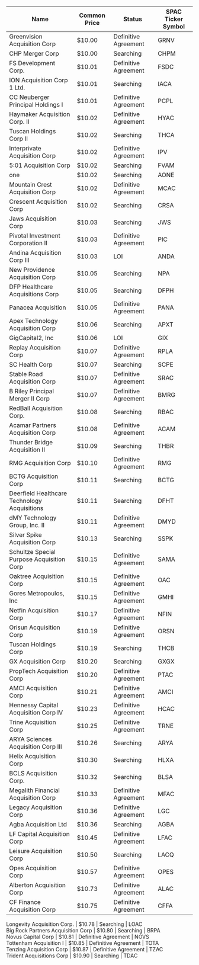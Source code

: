 Name                                         | Common Price  | Status               | SPAC Ticker Symbol
-------------------------------------------- | ------------- | -------------------- | ------------------
Greenvision Acquisition Corp                 | $10.00        | Definitive Agreement | GRNV              
CHP Merger Corp                              | $10.00        | Searching            | CHPM              
FS Development Corp.                         | $10.01        | Definitive Agreement | FSDC              
ION Acquisition Corp 1 Ltd.                  | $10.01        | Searching            | IACA              
CC Neuberger Principal Holdings I            | $10.01        | Definitive Agreement | PCPL              
Haymaker Acquisition Corp. II                | $10.02        | Definitive Agreement | HYAC              
Tuscan Holdings Corp II                      | $10.02        | Searching            | THCA              
Interprivate Acquisition Corp                | $10.02        | Definitive Agreement | IPV               
5:01 Acquisition Corp                        | $10.02        | Searching            | FVAM              
one                                          | $10.02        | Searching            | AONE              
Mountain Crest Acquisition Corp              | $10.02        | Definitive Agreement | MCAC              
Crescent Acquisition Corp                    | $10.02        | Searching            | CRSA              
Jaws Acquisition Corp                        | $10.03        | Searching            | JWS               
Pivotal Investment Corporation II            | $10.03        | Definitive Agreement | PIC               
Andina Acquisition Corp III                  | $10.03        | LOI                  | ANDA              
New Providence Acquisition Corp              | $10.05        | Searching            | NPA               
DFP Healthcare Acquisitions Corp             | $10.05        | Searching            | DFPH              
Panacea Acquisition                          | $10.05        | Definitive Agreement | PANA              
Apex Technology Acquisition Corp             | $10.06        | Searching            | APXT              
GigCapital2, Inc                             | $10.06        | LOI                  | GIX               
Replay Acquisition Corp                      | $10.07        | Definitive Agreement | RPLA              
SC Health Corp                               | $10.07        | Searching            | SCPE              
Stable Road Acquisition Corp                 | $10.07        | Definitive Agreement | SRAC              
B Riley Principal Merger II Corp             | $10.07        | Definitive Agreement | BMRG              
RedBall Acquisition Corp.                    | $10.08        | Searching            | RBAC              
Acamar Partners Acquisition Corp             | $10.08        | Definitive Agreement | ACAM              
Thunder Bridge Acquisition II                | $10.09        | Searching            | THBR              
RMG Acquisition Corp                         | $10.10        | Definitive Agreement | RMG               
BCTG Acquisition Corp                        | $10.11        | Searching            | BCTG              
Deerfield Healthcare Technology Acquisitions | $10.11        | Searching            | DFHT              
dMY Technology Group, Inc. II                | $10.11        | Definitive Agreement | DMYD              
Silver Spike Acquisition Corp                | $10.13        | Searching            | SSPK              
Schultze Special Purpose Acquisition Corp    | $10.15        | Definitive Agreement | SAMA              
Oaktree Acquisition Corp                     | $10.15        | Definitive Agreement | OAC               
Gores Metropoulos, Inc                       | $10.15        | Definitive Agreement | GMHI              
Netfin Acquisition Corp                      | $10.17        | Definitive Agreement | NFIN              
Orisun Acquisition Corp                      | $10.19        | Definitive Agreement | ORSN              
Tuscan Holdings Corp                         | $10.19        | Searching            | THCB              
GX Acquisition Corp                          | $10.20        | Searching            | GXGX              
PropTech Acquisition Corp                    | $10.20        | Definitive Agreement | PTAC              
AMCI Acquisition Corp                        | $10.21        | Definitive Agreement | AMCI              
Hennessy Capital Acquisition Corp IV         | $10.23        | Definitive Agreement | HCAC              
Trine Acquisition Corp                       | $10.25        | Definitive Agreement | TRNE              
ARYA Sciences Acquisition Corp III           | $10.26        | Searching            | ARYA              
Helix Acquisition Corp                       | $10.30        | Searching            | HLXA              
BCLS Acquisition Corp.                       | $10.32        | Searching            | BLSA              
Megalith Financial Acquisition Corp          | $10.33        | Definitive Agreement | MFAC              
Legacy Acquisition Corp                      | $10.36        | Definitive Agreement | LGC               
Agba Acquisition Ltd                         | $10.36        | Searching            | AGBA              
LF Capital Acquisition Corp                  | $10.45        | Definitive Agreement | LFAC              
Leisure Acquisition Corp                     | $10.50        | Searching            | LACQ              
Opes Acquisition Corp                        | $10.57        | Definitive Agreement | OPES              
Alberton Acquisition Corp                    | $10.73        | Definitive Agreement | ALAC              
CF Finance Acquisition Corp                  | $10.75        | Definitive Agreement | CFFA              
Longevity Acquisition Corp.
                 | $10.78        | Searching            | LOAC              
Big Rock Partners Acquisition Corp           | $10.80        | Searching            | BRPA              
Novus Capital Corp                           | $10.81        | Definitive Agreement | NOVS              
Tottenham Acquisition I                      | $10.85        | Definitive Agreement | TOTA              
Tenzing Acquisition Corp                     | $10.87        | Definitive Agreement | TZAC              
Trident Acquisitions Corp                    | $10.90        | Searching            | TDAC              
